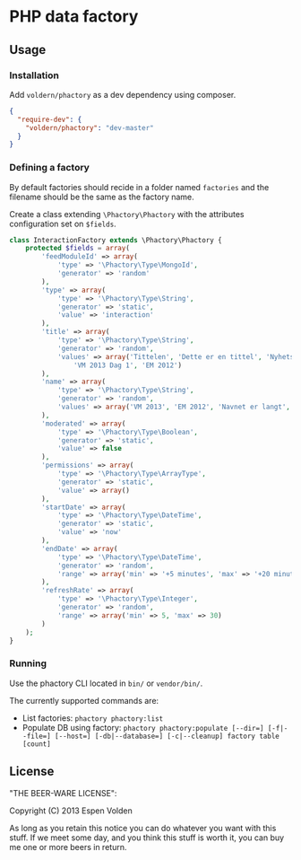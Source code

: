 # PHP data factory

## Usage
### Installation
Add ```voldern/phactory``` as a dev dependency using composer.

```json
{
  "require-dev": {
    "voldern/phactory": "dev-master"
  }
}
```

### Defining a factory
By default factories should recide in a folder named ```factories``` and the filename should be the same as the factory name.

Create a class extending ```\Phactory\Phactory``` with the attributes configuration set on ```$fields```.

```php
class InteractionFactory extends \Phactory\Phactory {
    protected $fields = array(
        'feedModuleId' => array(
            'type' => '\Phactory\Type\MongoId',
            'generator' => 'random'
        ),
        'type' => array(
            'type' => '\Phactory\Type\String',
            'generator' => 'static',
            'value' => 'interaction'
        ),
        'title' => array(
            'type' => '\Phactory\Type\String',
            'generator' => 'random',
            'values' => array('Tittelen', 'Dette er en tittel', 'Nyhetssak',
                'VM 2013 Dag 1', 'EM 2012')
        ),
        'name' => array(
            'type' => '\Phactory\Type\String',
            'generator' => 'random',
            'values' => array('VM 2013', 'EM 2012', 'Navnet er langt', 'Dette er en test')
        ),
        'moderated' => array(
            'type' => '\Phactory\Type\Boolean',
            'generator' => 'static',
            'value' => false
        ),
        'permissions' => array(
            'type' => '\Phactory\Type\ArrayType',
            'generator' => 'static',
            'value' => array()
        ),
        'startDate' => array(
            'type' => '\Phactory\Type\DateTime',
            'generator' => 'static',
            'value' => 'now'
        ),
        'endDate' => array(
            'type' => '\Phactory\Type\DateTime',
            'generator' => 'random',
            'range' => array('min' => '+5 minutes', 'max' => '+20 minutes')
        ),
        'refreshRate' => array(
            'type' => '\Phactory\Type\Integer',
            'generator' => 'random',
            'range' => array('min' => 5, 'max' => 30)
        )
    );
}
```

### Running
Use the phactory CLI located in ```bin/``` or ```vendor/bin/```.

The currently supported commands are:

* List factories: ```phactory phactory:list```
* Populate DB using factory: ```phactory phactory:populate [--dir=] [-f|--file=] [--host=] [-db|--database=] [-c|--cleanup] factory table [count]```

## License
"THE BEER-WARE LICENSE":

Copyright (C) 2013 Espen Volden

As long as you retain this notice you can do whatever you want with this stuff.
If we meet some day, and you think this stuff is worth it, you can buy me one or more beers in return.
